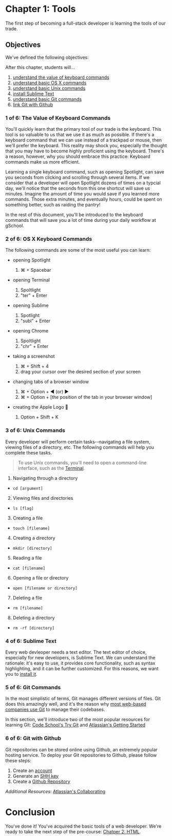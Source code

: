 # Chapter 1: Tools
The first step of becoming a full-stack developer is learning the tools of our trade.  

## Objectives 
We've defined the following objectives: 

After this chapter, students will...

1. [understand the value of keyboard commands][1]
2. [understand basic OS X commands][2]
3. [understand basic Unix commands][3]
4. [install Sublime Text][4]
5. [understand basic Git commands][5]
6. [link Git with Github][6]

### 1 of 6: The Value of Keyboard Commands
You'll quickly learn that the primary tool of our trade is the keyboard. This tool is so valuable to us that we use it as much as possible. If there's a keyboard command that we can use instead of a trackpad or mouse, then we'll prefer the keyboard. This reality may shock you, especially the thought that you may have to become highly proficient using the keyboard. There's a reason, however, why you should embrace this practice: Keyboard commands make us more efficient. 

Learning a single keyboard command, such as opening Spotlight, can save you seconds from clicking and scrolling through several items. If we consider that a developer will open Spotlight dozens of times on a typcial day, we'll notice that the seconds from this one shortcut will save us minutes. Imagine the amount of time you would save if you learned more commands. Those extra minutes, and eventually hours, could be spent on something better, such as raiding the pantry!

In the rest of this document, you'll be introduced to the keyboard commands that will save you a lot of time during your daily workflow at gSchool.

### 2 of 6: OS X Keyboard Commands
The following commands are some of the most useful you can learn: 

- opening Spotlight
    1. ⌘ + Spacebar

- opening Terminal
    1. Spoltlight
    2. "ter" + Enter

- opening Sublime 
    1. Spotlight
    2. "subl" + Enter

- opening Chrome
    1. Spoltlight
    2. "chr" + Enter

- taking a screenshot
    1. ⌘ + Shift + 4
    2. drag your cursor over the desired section of your screen

- changing tabs of a browser window
    1. ⌘ + Option + ◀ (or) ▶
    2. ⌘ + Option + [the position of the tab in your browser window]

- creating the Apple Logo 
    1. Option + Shift + K 

### 3 of 6: Unix Commands
Every developer will perform certain tasks--navigating a file system, viewing files of a directory, etc. The following commands will help you complete these tasks. 

> To use Unix commands, you'll need to open a command-line interface, such as the [Terminal][2].

1. Navigating through a directory
  - `cd [argument]`
2. Viewing files and directories 
  - `ls [flag]`
3. Creating a file
  - `touch [filename]`
4. Creating a directory
  - `mkdir [directory]`
5. Reading a file 
  - `cat [filename]`
6. Opening a file or directory
  - `open [filename or directory]`
7. Deleting a file 
  - `rm [filename]`
8. Deleting a directory
  - `rm -rf [directory]`

### 4 of 6: Sublime Text
Every web devleoper needs a text editor. The text editor of choice, especially for new developers, is Sublime Text. We can understand the rationale: it's easy to use, it provides core functionality, such as syntax highlighting, and it can be further customized. For this reasons, we want you to [install it][41]. 

### 5 of 6: Git Commands
In the most simplistic of terms, Git manages different versions of files. Git does this amazingly well, and it's the reason why [most web-based companies use Git][51] to manage their codebases. 

In this section, we'll introduce two of the most popular resources for learning Git: [Code School's Try Git][52] and [Atlassian's Getting Started][53]

### 6 of 6: Git with Github
Git repositories can be stored online using Github, an extremely popular hosting service. To deploy your Git repositories to Github, please follow these steps: 

1. Create an [account][61]
2. Generate an [SHH key][62]
3. Create a [Github Repository][63]

*Additional Resources*: [Atlassian's Collaborating][64]

# Conclusion
You've done it! You've acquired the basic tools of a web developer. We're ready to take the next step of the pre-course: [Chatper 2: HTML][next-page].

[1]: #1-of-6-the-value-of-keyboard-commands
[2]: #2-of-6-os-x-keyboard-commands

[3]: #3-of-6-unix-commands

[4]: #4-of-6-sublime-text
[41]: http://www.sublimetext.com/3

[5]: #5-of-6-git-commands
[51]: http://git-scm.com/#companies-projects
[52]: https://try.github.io/levels/1/challenges/1
[53]: https://www.atlassian.com/git/tutorials/setting-up-a-repository

[6]: #6-of-6-git-with-github
[61]: https://github.com/join
[62]: https://help.github.com/articles/generating-ssh-keys/
[63]: https://help.github.com/articles/create-a-repo/
[64]: https://www.atlassian.com/git/tutorials/syncing

[next-page]: ../_02_html